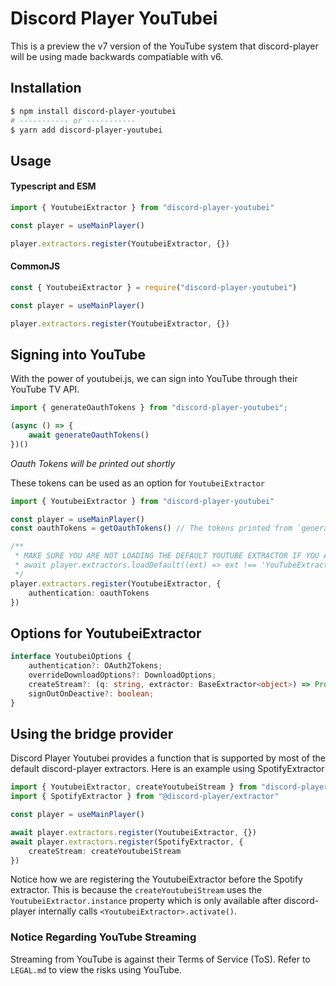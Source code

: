 # Discord Player YouTubei

This is a preview the v7 version of the YouTube system that discord-player will be using made backwards compatiable with v6.

## Installation

```bash
$ npm install discord-player-youtubei
# ----------- or -----------
$ yarn add discord-player-youtubei
```

## Usage

#### Typescript and ESM

```ts
import { YoutubeiExtractor } from "discord-player-youtubei"

const player = useMainPlayer()

player.extractors.register(YoutubeiExtractor, {})
```

#### CommonJS

```ts
const { YoutubeiExtractor } = require("discord-player-youtubei")

const player = useMainPlayer()

player.extractors.register(YoutubeiExtractor, {})
```

## Signing into YouTube

With the power of youtubei.js, we can sign into YouTube through their YouTube TV API.

```ts
import { generateOauthTokens } from "discord-player-youtubei";

(async () => {
    await generateOauthTokens()
})()
```

*Oauth Tokens will be printed out shortly*

These tokens can be used as an option for `YoutubeiExtractor`

```ts
import { YoutubeiExtractor } from "discord-player-youtubei"

const player = useMainPlayer()
const oauthTokens = getOauthTokens() // The tokens printed from `generateOauthTokens()

/**
 * MAKE SURE YOU ARE NOT LOADING THE DEFAULT YOUTUBE EXTRACTOR IF YOU ARE USING THIS
 * await player.extractors.loadDefault((ext) => ext !== 'YouTubeExtractor');
 */
player.extractors.register(YoutubeiExtractor, {
    authentication: oauthTokens
})
```

## Options for YoutubeiExtractor

```ts
interface YoutubeiOptions {
    authentication?: OAuth2Tokens;
    overrideDownloadOptions?: DownloadOptions;
    createStream?: (q: string, extractor: BaseExtractor<object>) => Promise<string|Readable>;
    signOutOnDeactive?: boolean;
}
```

## Using the bridge provider

Discord Player Youtubei provides a function that is supported by most of the default discord-player extractors. Here is an example using SpotifyExtractor

```ts
import { YoutubeiExtractor, createYoutubeiStream } from "discord-player-youtubei"
import { SpotifyExtractor } from "@discord-player/extractor"

const player = useMainPlayer()

await player.extractors.register(YoutubeiExtractor, {})
await player.extractors.register(SpotifyExtractor, {
    createStream: createYoutubeiStream
})
```

Notice how we are registering the YoutubeiExtractor before the Spotify extractor. This is because the `createYoutubeiStream` uses the `YoutubeiExtractor.instance` property which is only available after discord-player internally calls `<YoutubeiExtractor>.activate()`.

### Notice Regarding YouTube Streaming

Streaming from YouTube is against their Terms of Service (ToS). Refer to `LEGAL.md` to view the risks using YouTube.
